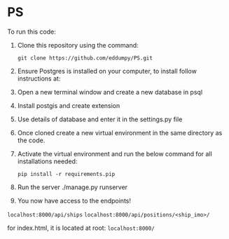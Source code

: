 # PS

To run this code:
1. Clone this repository using the command:
 
    ``git clone https://github.com/eddumpy/PS.git``
2. Ensure Postgres is installed on your computer, to install follow instructions at: 
3. Open a new terminal window and create a new database in psql
4. Install postgis and create extension
5. Use details of database and enter it in the settings.py file
6. Once cloned create a new virtual environment in the same directory as the code.
7. Activate the virtual environment and run the below command for all installations needed:
    
    ``pip install -r requirements.pip``
8. Run the server ./manage.py runserver
9. You now have access to the endpoints!

`localhost:8000/api/ships`
`localhost:8000/api/positions/<ship_imo>/`

for index.html, it is located at root:
`localhost:8000/`